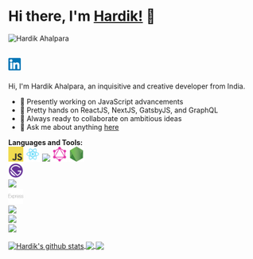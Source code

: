 # Hi there, I'm [Hardik!](https://hardikahalpara.ml/) 👋
<p align="left"> 
    <img src="https://komarev.com/ghpvc/?username=hardikahalpara&label=Views&color=green&style=plastic" alt="Hardik Ahalpara"/></p>
<br/>
<a href="https://www.linkedin.com/in/hardik-ahalpara-3031ab150/">
  <img align="left" alt="Hardik Ahalpara | LinkedIn" width="25px" src="https://raw.githubusercontent.com/hardikahalpara/hardikahalpara/724720da664467db30997491492f83df9fb96631/assets/linkedin.svg" />
</a>
<br />
<br />

Hi, I'm Hardik Ahalpara, an inquisitive and creative developer from India.

- 🔭 Presently working on JavaScript advancements
- 🌱 Pretty hands on ReactJS, NextJS, GatsbyJS, and GraphQL
- 👯 Always ready to collaborate on ambitious ideas
- 💬 Ask me about anything [here](https://github.com/hardikahalpara/hardikahalpara/issues)

**Languages and Tools:**  
<code><img height="30" src="https://raw.githubusercontent.com/github/explore/80688e429a7d4ef2fca1e82350fe8e3517d3494d/topics/javascript/javascript.png"></code>
<code><img height="30" src="https://raw.githubusercontent.com/github/explore/80688e429a7d4ef2fca1e82350fe8e3517d3494d/topics/react/react.png"></code>
<code><img height="30" src="https://upload.wikimedia.org/wikipedia/commons/thumb/8/8e/Nextjs-logo.svg/800px-Nextjs-logo.svg.png"></code>
<code><img height="30" src="https://raw.githubusercontent.com/github/explore/5c058a388828bb5fde0bcafd4bc867b5bb3f26f3/topics/graphql/graphql.png"></code>
<code><img height="30" src="https://raw.githubusercontent.com/github/explore/80688e429a7d4ef2fca1e82350fe8e3517d3494d/topics/nodejs/nodejs.png"> </code> 
<code><img height="30" src="https://github.com/github/explore/blob/master/topics/gatsby/gatsby.png?raw=true"> </code> 
<code><img height="30" src="https://user-images.githubusercontent.com/841294/53402609-b97a2180-39ba-11e9-8100-812bab86357c.png"> </code>
<code><img height="30" src="https://github.com/github/explore/blob/master/topics/express/express.png?raw=true"> </code>
<code><img height="30" src="https://toppng.com/uploads/preview/mongo-db-design-mongodb-logo-mongodb-11562879783bwj2cknalk.png"> </code>
<code><img height="30" src="https://seeklogo.com/images/S/strapi-logo-3566BEBAAE-seeklogo.com.png"> </code>
<code><img height="30" src="https://encrypted-tbn0.gstatic.com/images?q=tbn%3AANd9GcTw27EpIcTyxG8Q61DxQU0QtdsWGYOMabN_ag&usqp=CAU"> </code>

<a href="https://github.com/anuraghazra/github-readme-stats">
  <img align="center" src="https://github-readme-stats.anuraghazra1.vercel.app/api?username=hardikahalpara&show_icons=true&include_all_commits=true&theme=nord" alt="Hardik's github stats" />
</a>
<a href="https://github.com/anuraghazra/github-readme-stats">
  <img align="center" src="https://github-readme-stats.anuraghazra1.vercel.app/api/top-langs/?username=hardikahalpara&layout=compact&theme=nord" />
</a>


<a href="https://github.com/anuraghazra/github-readme-stats">
  <img align="center" src="https://github-readme-stats.anuraghazra1.vercel.app/api/pin/?username=hardikahalpara&repo=Personal-Blog-using-Gatsby&theme=nord" />
</a> 

